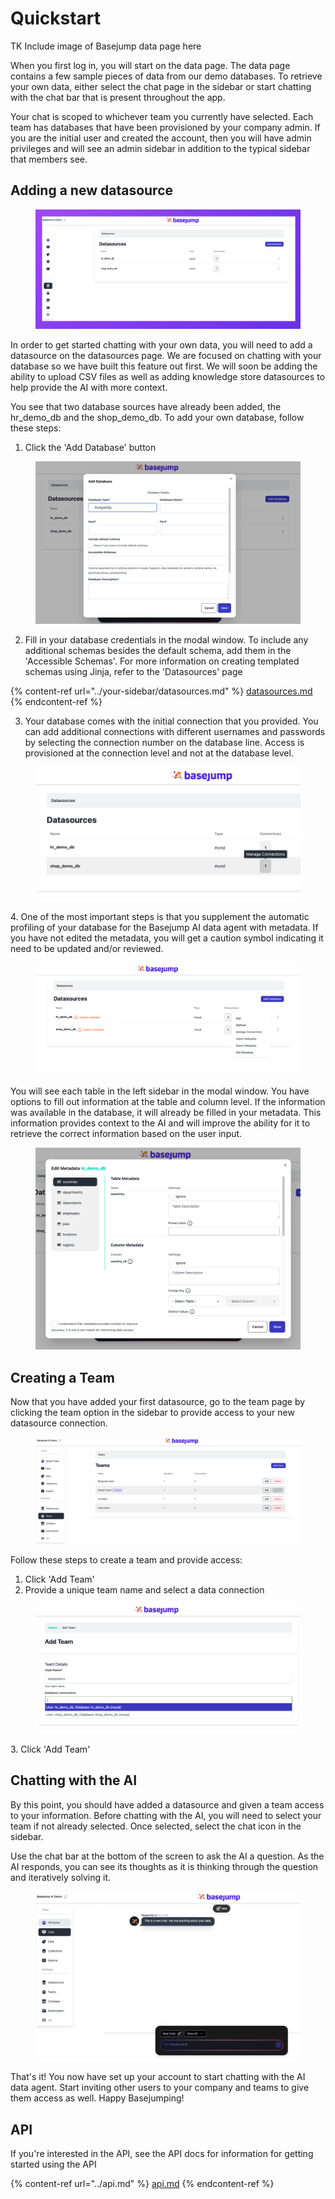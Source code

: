 # Quickstart

TK Include  image of Basejump data page here

When you first log in, you will start on the data page. The data page contains a few sample pieces of data from our demo databases. To retrieve your own data, either select the chat page in the sidebar or start chatting with the chat bar that is present throughout the app.&#x20;

Your chat is scoped to whichever team you currently have selected. Each team has databases that have been provisioned by your company admin. If you are the initial user and created the account, then you will have admin privileges and will see an admin sidebar in addition to the typical sidebar that members see.

## Adding a new datasource

<figure><img src="../.gitbook/assets/image (6).png" alt=""><figcaption></figcaption></figure>

In order to get started chatting with your own data, you will need to add a datasource on the datasources page. We are focused on chatting with your database so we have built this feature out first. We will soon be adding the ability to upload CSV files as well as adding knowledge store datasources to help provide the AI with more context.

You see that two database sources have already been added, the hr\_demo\_db and the shop\_demo\_db. To add your own database, follow these steps:

1. Click the 'Add Database' button

<figure><img src="../.gitbook/assets/image (7).png" alt=""><figcaption></figcaption></figure>

2. Fill in your database credentials in the modal window. To include any additional schemas besides the default schema, add them in the 'Accessible Schemas'. For more information on creating templated schemas using Jinja, refer to the 'Datasources' page

{% content-ref url="../your-sidebar/datasources.md" %}
[datasources.md](../your-sidebar/datasources.md)
{% endcontent-ref %}



3. Your database comes with the initial connection that you provided. You can add additional connections with different usernames and passwords by selecting the connection number on the database line. Access is provisioned at the connection level and not at the database level.

<figure><img src="../.gitbook/assets/image (8).png" alt=""><figcaption></figcaption></figure>

4\. One of the most important steps is that you supplement the automatic profiling of your database for the Basejump AI data agent with metadata. If you have not edited the metadata, you will get a caution symbol indicating it need to be updated and/or reviewed.

<figure><img src="../.gitbook/assets/image (12).png" alt=""><figcaption></figcaption></figure>

You will see each table in the left sidebar in the modal window. You have options to fill out information at the table and column level. If the information was available in the database, it will already be filled in your metadata. This information provides context to the AI and will improve the ability for it to retrieve the correct information based on the user input.

<figure><img src="../.gitbook/assets/image (13).png" alt=""><figcaption></figcaption></figure>

## Creating a Team

Now that you have added your first datasource, go to the team page by clicking the team option in the sidebar to provide access to your new datasource connection.

<figure><img src="../.gitbook/assets/image (10).png" alt=""><figcaption></figcaption></figure>

Follow these steps to create a team and provide access:

1. Click 'Add Team'
2. Provide a unique team name and select a data connection

<figure><img src="../.gitbook/assets/image (11).png" alt=""><figcaption></figcaption></figure>

3\. Click 'Add Team'

## Chatting with the AI

By this point, you should have added a datasource and given a team access to your information. Before chatting with the AI, you will need to select your team if not already selected. Once selected, select the chat icon in the sidebar.

Use the chat bar at the bottom of the screen to ask the AI a question. As the AI responds, you can see its thoughts as it is thinking through the question and iteratively solving it.

<figure><img src="../.gitbook/assets/image (15).png" alt=""><figcaption></figcaption></figure>

That's it! You now have set up your account to start chatting with the AI data agent. Start inviting other users to your company and teams to give them access as well. Happy Basejumping!

## API

If you're interested in the API, see the API docs for information for getting started using the API

{% content-ref url="../api.md" %}
[api.md](../api.md)
{% endcontent-ref %}

